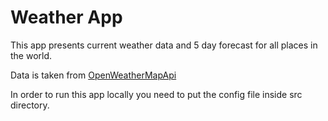 # Weather App

This app presents current weather data and 5 day forecast for all places in the world.

Data is taken from [OpenWeatherMapApi](https://openweathermap.org/)

In order to run this app locally you need to put the config file inside src directory.
